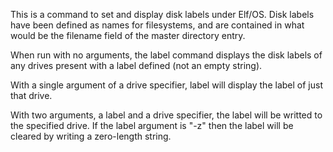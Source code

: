 This is a command to set and display disk labels under Elf/OS. Disk labels have been defined as names for filesystems, and are contained in what would be the filename field of the master directory entry.

When run with no arguments, the label command displays the disk labels of any drives present with a label defined (not an empty string).

With a single argument of a drive specifier, label will display the label of just that drive.

With two arguments, a label and a drive specifier, the label will be writted to the specified drive. If the label argument is "-z" then the label will be cleared by writing a zero-length string.
